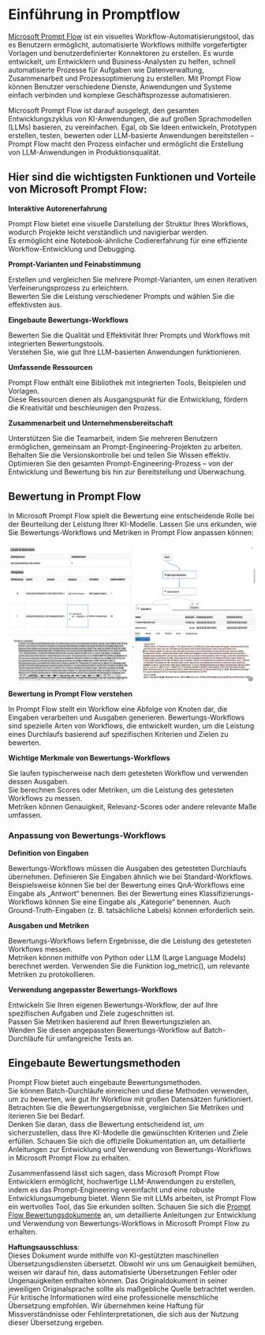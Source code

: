 # **Einführung in Promptflow**

[Microsoft Prompt Flow](https://microsoft.github.io/promptflow/index.html?WT.mc_id=aiml-138114-kinfeylo) ist ein visuelles Workflow-Automatisierungstool, das es Benutzern ermöglicht, automatisierte Workflows mithilfe vorgefertigter Vorlagen und benutzerdefinierter Konnektoren zu erstellen. Es wurde entwickelt, um Entwicklern und Business-Analysten zu helfen, schnell automatisierte Prozesse für Aufgaben wie Datenverwaltung, Zusammenarbeit und Prozessoptimierung zu erstellen. Mit Prompt Flow können Benutzer verschiedene Dienste, Anwendungen und Systeme einfach verbinden und komplexe Geschäftsprozesse automatisieren.

Microsoft Prompt Flow ist darauf ausgelegt, den gesamten Entwicklungszyklus von KI-Anwendungen, die auf großen Sprachmodellen (LLMs) basieren, zu vereinfachen. Egal, ob Sie Ideen entwickeln, Prototypen erstellen, testen, bewerten oder LLM-basierte Anwendungen bereitstellen – Prompt Flow macht den Prozess einfacher und ermöglicht die Erstellung von LLM-Anwendungen in Produktionsqualität.

## Hier sind die wichtigsten Funktionen und Vorteile von Microsoft Prompt Flow:

**Interaktive Autorenerfahrung**

Prompt Flow bietet eine visuelle Darstellung der Struktur Ihres Workflows, wodurch Projekte leicht verständlich und navigierbar werden.  
Es ermöglicht eine Notebook-ähnliche Codiererfahrung für eine effiziente Workflow-Entwicklung und Debugging.

**Prompt-Varianten und Feinabstimmung**

Erstellen und vergleichen Sie mehrere Prompt-Varianten, um einen iterativen Verfeinerungsprozess zu erleichtern.  
Bewerten Sie die Leistung verschiedener Prompts und wählen Sie die effektivsten aus.

**Eingebaute Bewertungs-Workflows**

Bewerten Sie die Qualität und Effektivität Ihrer Prompts und Workflows mit integrierten Bewertungstools.  
Verstehen Sie, wie gut Ihre LLM-basierten Anwendungen funktionieren.

**Umfassende Ressourcen**

Prompt Flow enthält eine Bibliothek mit integrierten Tools, Beispielen und Vorlagen.  
Diese Ressourcen dienen als Ausgangspunkt für die Entwicklung, fördern die Kreativität und beschleunigen den Prozess.

**Zusammenarbeit und Unternehmensbereitschaft**

Unterstützen Sie die Teamarbeit, indem Sie mehreren Benutzern ermöglichen, gemeinsam an Prompt-Engineering-Projekten zu arbeiten.  
Behalten Sie die Versionskontrolle bei und teilen Sie Wissen effektiv.  
Optimieren Sie den gesamten Prompt-Engineering-Prozess – von der Entwicklung und Bewertung bis hin zur Bereitstellung und Überwachung.

## Bewertung in Prompt Flow

In Microsoft Prompt Flow spielt die Bewertung eine entscheidende Rolle bei der Beurteilung der Leistung Ihrer KI-Modelle. Lassen Sie uns erkunden, wie Sie Bewertungs-Workflows und Metriken in Prompt Flow anpassen können:

![PFVisualisieren](../../../../../translated_images/pfvisualize.93c453890f4088830217fa7308b1a589058ed499bbfff160c85676066b5cbf2d.de.png)

**Bewertung in Prompt Flow verstehen**

In Prompt Flow stellt ein Workflow eine Abfolge von Knoten dar, die Eingaben verarbeiten und Ausgaben generieren. Bewertungs-Workflows sind spezielle Arten von Workflows, die entwickelt wurden, um die Leistung eines Durchlaufs basierend auf spezifischen Kriterien und Zielen zu bewerten.

**Wichtige Merkmale von Bewertungs-Workflows**

Sie laufen typischerweise nach dem getesteten Workflow und verwenden dessen Ausgaben.  
Sie berechnen Scores oder Metriken, um die Leistung des getesteten Workflows zu messen.  
Metriken können Genauigkeit, Relevanz-Scores oder andere relevante Maße umfassen.

### Anpassung von Bewertungs-Workflows

**Definition von Eingaben**

Bewertungs-Workflows müssen die Ausgaben des getesteten Durchlaufs übernehmen. Definieren Sie Eingaben ähnlich wie bei Standard-Workflows.  
Beispielsweise können Sie bei der Bewertung eines QnA-Workflows eine Eingabe als „Antwort“ benennen. Bei der Bewertung eines Klassifizierungs-Workflows können Sie eine Eingabe als „Kategorie“ benennen. Auch Ground-Truth-Eingaben (z. B. tatsächliche Labels) können erforderlich sein.

**Ausgaben und Metriken**

Bewertungs-Workflows liefern Ergebnisse, die die Leistung des getesteten Workflows messen.  
Metriken können mithilfe von Python oder LLM (Large Language Models) berechnet werden. Verwenden Sie die Funktion log_metric(), um relevante Metriken zu protokollieren.

**Verwendung angepasster Bewertungs-Workflows**

Entwickeln Sie Ihren eigenen Bewertungs-Workflow, der auf Ihre spezifischen Aufgaben und Ziele zugeschnitten ist.  
Passen Sie Metriken basierend auf Ihren Bewertungszielen an.  
Wenden Sie diesen angepassten Bewertungs-Workflow auf Batch-Durchläufe für umfangreiche Tests an.

## Eingebaute Bewertungsmethoden

Prompt Flow bietet auch eingebaute Bewertungsmethoden.  
Sie können Batch-Durchläufe einreichen und diese Methoden verwenden, um zu bewerten, wie gut Ihr Workflow mit großen Datensätzen funktioniert.  
Betrachten Sie die Bewertungsergebnisse, vergleichen Sie Metriken und iterieren Sie bei Bedarf.  
Denken Sie daran, dass die Bewertung entscheidend ist, um sicherzustellen, dass Ihre KI-Modelle die gewünschten Kriterien und Ziele erfüllen. Schauen Sie sich die offizielle Dokumentation an, um detaillierte Anleitungen zur Entwicklung und Verwendung von Bewertungs-Workflows in Microsoft Prompt Flow zu erhalten.

Zusammenfassend lässt sich sagen, dass Microsoft Prompt Flow Entwicklern ermöglicht, hochwertige LLM-Anwendungen zu erstellen, indem es das Prompt-Engineering vereinfacht und eine robuste Entwicklungsumgebung bietet. Wenn Sie mit LLMs arbeiten, ist Prompt Flow ein wertvolles Tool, das Sie erkunden sollten. Schauen Sie sich die [Prompt Flow Bewertungsdokumente](https://learn.microsoft.com/azure/machine-learning/prompt-flow/how-to-develop-an-evaluation-flow?view=azureml-api-2?WT.mc_id=aiml-138114-kinfeylo) an, um detaillierte Anleitungen zur Entwicklung und Verwendung von Bewertungs-Workflows in Microsoft Prompt Flow zu erhalten.

**Haftungsausschluss**:  
Dieses Dokument wurde mithilfe von KI-gestützten maschinellen Übersetzungsdiensten übersetzt. Obwohl wir uns um Genauigkeit bemühen, weisen wir darauf hin, dass automatisierte Übersetzungen Fehler oder Ungenauigkeiten enthalten können. Das Originaldokument in seiner jeweiligen Originalsprache sollte als maßgebliche Quelle betrachtet werden. Für kritische Informationen wird eine professionelle menschliche Übersetzung empfohlen. Wir übernehmen keine Haftung für Missverständnisse oder Fehlinterpretationen, die sich aus der Nutzung dieser Übersetzung ergeben.